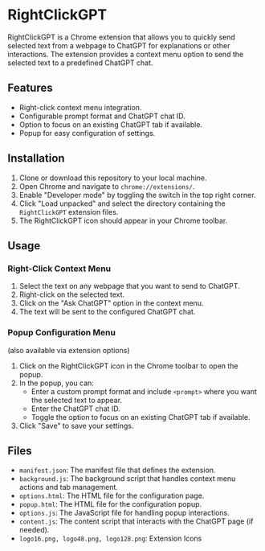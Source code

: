 # RightClickGPT

RightClickGPT is a Chrome extension that allows you to quickly send selected text from a webpage to ChatGPT for explanations or other interactions. The extension provides a context menu option to send the selected text to a predefined ChatGPT chat.

## Features

- Right-click context menu integration.
- Configurable prompt format and ChatGPT chat ID.
- Option to focus on an existing ChatGPT tab if available.
- Popup for easy configuration of settings.

## Installation

1. Clone or download this repository to your local machine.
2. Open Chrome and navigate to `chrome://extensions/`.
3. Enable "Developer mode" by toggling the switch in the top right corner.
4. Click "Load unpacked" and select the directory containing the `RightClickGPT` extension files.
5. The RightClickGPT icon should appear in your Chrome toolbar.

## Usage

### Right-Click Context Menu

1. Select the text on any webpage that you want to send to ChatGPT.
2. Right-click on the selected text.
3. Click on the "Ask ChatGPT" option in the context menu.
4. The text will be sent to the configured ChatGPT chat.

### Popup Configuration Menu
(also available via extension options)

1. Click on the RightClickGPT icon in the Chrome toolbar to open the popup.
2. In the popup, you can:
   - Enter a custom prompt format and include `<prompt>` where you want the selected text to appear.
   - Enter the ChatGPT chat ID.
   - Toggle the option to focus on an existing ChatGPT tab if available.
3. Click "Save" to save your settings.

## Files

- `manifest.json`: The manifest file that defines the extension.
- `background.js`: The background script that handles context menu actions and tab management.
- `options.html`: The HTML file for the configuration page.
- `popup.html`: The HTML file for the configuration popup.
- `options.js`: The JavaScript file for handling popup interactions.
- `content.js`: The content script that interacts with the ChatGPT page (if needed).
- `logo16.png, logo48.png, logo128.png`: Extension Icons

